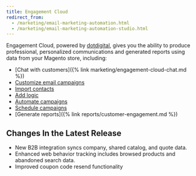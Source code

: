 ```yaml
---
title: Engagement Cloud
redirect_from:
  - /marketing/email-marketing-automation.html
  - /marketing/email-marketing-automation-studio.html
---
```


Engagement Cloud, powered by [dotdigital][1], gives you the ability to produce professional, personalized communications and generated reports using data from your Magento store, including:

-  [Chat with customers]({% link marketing/engagement-cloud-chat.md %})
-  [Customize email campaigns][2]
-  [Import contacts][3]
-  [Add logic][4]
-  [Automate campaigns][5]
-  [Schedule campaigns][6]
-  [Generate reports]({% link reports/customer-engagement.md %})

## Changes In the Latest Release

-  New B2B integration syncs company, shared catalog, and quote data.
-  Enhanced web behavior tracking includes browsed products and abandoned search data.
-  Improved coupon code resend functionality

[1]: https://dotdigital.com/
[2]: https://support.dotdigital.com/hc/en-gb/articles/115001930050-Email-campaigns-an-overview
[3]: https://support.dotdigital.com/hc/en-gb/articles/212211898-Importing-contacts-into-an-address-book
[4]: https://support.dotdigital.com/hc/en-gb/articles/212213938-Using-decisions-to-branch-automated-programs
[5]: https://support.dotdigital.com/hc/en-gb/articles/212213998-Automated-and-triggered-campaigns-an-overview
[6]: https://support.dotdigital.com/hc/en-gb/articles/212213998-Automated-and-triggered-campaigns-an-overview